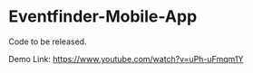# Eventfinder-Mobile-App

Code to be released.

Demo Link:
https://www.youtube.com/watch?v=uPh-uFmqm1Y
